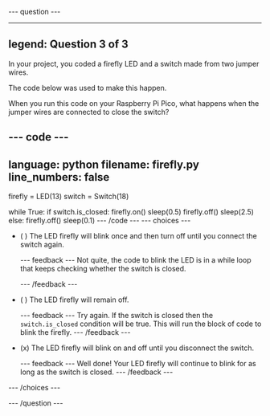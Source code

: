 
--- question ---

---
legend: Question 3 of 3
---

In your project, you coded a firefly LED and a switch made from two jumper wires. 

The code below was used to make this happen. 

When you run this code on your Raspberry Pi Pico, what happens when the jumper wires are connected to close the switch?

--- code ---
---
language: python
filename: firefly.py
line_numbers: false
---
firefly = LED(13)
switch = Switch(18)

while True:
    if switch.is_closed:
        firefly.on()
        sleep(0.5)
        firefly.off()
        sleep(2.5)
    else:
        firefly.off()
        sleep(0.1)
--- /code ---
--- choices ---

- ( ) The LED firefly will blink once and then turn off until you connect the switch again.

  --- feedback ---
Not quite, the code to blink the LED is in a while loop that keeps checking whether the switch is closed. 

  --- /feedback ---

- ( ) The LED firefly will remain off.


  --- feedback ---
Try again. If the switch is closed then the `switch.is_closed` condition will be true. This will run the block of code to blink the firefly. 
  --- /feedback ---

- (x) The LED firefly will blink on and off until you disconnect the switch.


  --- feedback ---
Well done! Your LED firefly will continue to blink for as long as the switch is closed. 
  --- /feedback ---

--- /choices ---

--- /question ---
